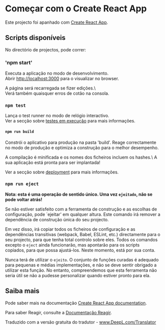 # Começar com o Create React App

Este projecto foi apanhado com [Create React App](https://github.com/facebook/create-react-app).

## Scripts disponíveis

No directório de projectos, pode correr:

### 'npm start'

Executa a aplicação no modo de desenvolvimento.\
Abrir [http://localhost:3000](http://localhost:3000) para o visualizar no browser.

A página será recarregada se fizer edições.\ \
Verá também quaisquer erros de cotão na consola.

### `npm test`

Lança o test runner no modo de relógio interactivo.\
Ver a secção sobre [testes em execução](https://facebook.github.io/create-react-app/docs/running-tests) para mais informações.

#### `npm run build`

Constrói o aplicativo para produção na pasta 'build'.
Reage correctamente no modo de produção e optimiza a construção para o melhor desempenho.

A compilação é minificada e os nomes dos ficheiros incluem os hashes.\\
A sua aplicação está pronta para ser implantada!

Ver a secção sobre [deployment](https://facebook.github.io/create-react-app/docs/deployment) para mais informações.

### `npm run eject`

**Nota: esta é uma operação de sentido único. Uma vez `ejeitado`, não se pode voltar atrás!**

Se não estiver satisfeito com a ferramenta de construção e as escolhas de configuração, pode `ejeitar' em qualquer altura. Este comando irá remover a dependência de construção única do seu projecto.

Em vez disso, irá copiar todos os ficheiros de configuração e as dependências transitivas (webpack, Babel, ESLint, etc.) directamente para o seu projecto, para que tenha total controlo sobre eles. Todos os comandos excepto o `eject` ainda funcionarão, mas apontarão para os scripts copiados, para que possa ajustá-los. Neste momento, está por sua conta.

Nunca terá de utilizar o `ejeito`. O conjunto de funções curadas é adequado para pequenas e médias implementações, e não se deve sentir obrigado a utilizar esta função. No entanto, compreendemos que esta ferramenta não seria útil se não a pudesse personalizar quando estiver pronto para ela.

## Saiba mais

Pode saber mais na documentação [Create React App documentation](https://facebook.github.io/create-react-app/docs/getting-started).

Para saber Reagir, consulte a [Documentação Reagir](https://reactjs.org/).

Traduzido com a versão gratuita do tradutor - www.DeepL.com/Translator